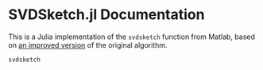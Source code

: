 # SVDSketch.jl Documentation
This is a Julia implementation of the `svdsketch` function from Matlab, based on
[an improved version](https://github.com/THU-numbda/farPCA/tree/main) of the original algorithm.

```@docs
svdsketch
```
